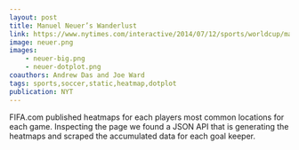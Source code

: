 ```yaml
---
layout: post
title: Manuel Neuer’s Wanderlust
link: https://www.nytimes.com/interactive/2014/07/12/sports/worldcup/manuel-neuer-goalkeeper.html
image: neuer.png
images:
    - neuer-big.png
    - neuer-dotplot.png
coauthors: Andrew Das and Joe Ward
tags: sports,soccer,static,heatmap,dotplot
publication: NYT
---
```


FIFA.com published heatmaps for each players most common locations for each game. Inspecting the page we found a JSON API that is generating the heatmaps and scraped the accumulated data for each goal keeper.
